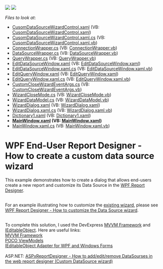 <!-- default badges list -->
[![](https://img.shields.io/badge/Open_in_DevExpress_Support_Center-FF7200?style=flat-square&logo=DevExpress&logoColor=white)](https://supportcenter.devexpress.com/ticket/details/T286514)
[![](https://img.shields.io/badge/📖_How_to_use_DevExpress_Examples-e9f6fc?style=flat-square)](https://docs.devexpress.com/GeneralInformation/403183)
<!-- default badges end -->
<!-- default file list -->
*Files to look at*:

* [CusomDataSourceWizardControl.xaml](./CS/CusomDataSourceWizardControl.xaml) (VB: [CusomDataSourceWizardControl.xaml](./VB/CusomDataSourceWizardControl.xaml))
* [CusomDataSourceWizardControl.xaml.cs](./CS/CusomDataSourceWizardControl.xaml.cs) (VB: [CusomDataSourceWizardControl.xaml.vb](./VB/CusomDataSourceWizardControl.xaml.vb))
* [ConnectionWrapper.cs](./CS/Custom%20Wizard/Data%20Wrapper%20Classes/ConnectionWrapper.cs) (VB: [ConnectionWrapper.vb](./VB/Custom%20Wizard/Data%20Wrapper%20Classes/ConnectionWrapper.vb))
* [DataSourceWrapper.cs](./CS/Custom%20Wizard/Data%20Wrapper%20Classes/DataSourceWrapper.cs) (VB: [DataSourceWrapper.vb](./VB/Custom%20Wizard/Data%20Wrapper%20Classes/DataSourceWrapper.vb))
* [QueryWrapper.cs](./CS/Custom%20Wizard/Data%20Wrapper%20Classes/QueryWrapper.cs) (VB: [QueryWrapper.vb](./VB/Custom%20Wizard/Data%20Wrapper%20Classes/QueryWrapper.vb))
* [EditDataSourceWindow.xaml](./CS/Custom%20Wizard/EditDataSourceWindow.xaml) (VB: [EditDataSourceWindow.xaml](./VB/Custom%20Wizard/EditDataSourceWindow.xaml))
* [EditDataSourceWindow.xaml.cs](./CS/Custom%20Wizard/EditDataSourceWindow.xaml.cs) (VB: [EditDataSourceWindow.xaml.vb](./VB/Custom%20Wizard/EditDataSourceWindow.xaml.vb))
* [EditQueryWindow.xaml](./CS/Custom%20Wizard/EditQueryWindow.xaml) (VB: [EditQueryWindow.xaml](./VB/Custom%20Wizard/EditQueryWindow.xaml))
* [EditQueryWindow.xaml.cs](./CS/Custom%20Wizard/EditQueryWindow.xaml.cs) (VB: [EditQueryWindow.xaml.vb](./VB/Custom%20Wizard/EditQueryWindow.xaml.vb))
* [CustomCloseWizardEventArgs.cs](./CS/Custom%20Wizard/Misc/CustomCloseWizardEventArgs.cs) (VB: [CustomCloseWizardEventArgs.vb](./VB/Custom%20Wizard/Misc/CustomCloseWizardEventArgs.vb))
* [WizardCloseMode.cs](./CS/Custom%20Wizard/Misc/WizardCloseMode.cs) (VB: [WizardCloseMode.vb](./VB/Custom%20Wizard/Misc/WizardCloseMode.vb))
* [WizardDataModel.cs](./CS/Custom%20Wizard/WizardDataModel.cs) (VB: [WizardDataModel.vb](./VB/Custom%20Wizard/WizardDataModel.vb))
* [WizardDialog.xaml](./CS/Custom%20Wizard/WizardDialog.xaml) (VB: [WizardDialog.xaml](./VB/Custom%20Wizard/WizardDialog.xaml))
* [WizardDialog.xaml.cs](./CS/Custom%20Wizard/WizardDialog.xaml.cs) (VB: [WizardDialog.xaml.vb](./VB/Custom%20Wizard/WizardDialog.xaml.vb))
* [Dictionary1.xaml](./CS/Dictionary1.xaml) (VB: [Dictionary1.xaml](./VB/Dictionary1.xaml))
* **[MainWindow.xaml](./CS/MainWindow.xaml) (VB: [MainWindow.xaml](./VB/MainWindow.xaml))**
* [MainWindow.xaml.cs](./CS/MainWindow.xaml.cs) (VB: [MainWindow.xaml.vb](./VB/MainWindow.xaml.vb))
<!-- default file list end -->
# WPF End-User Report Designer - How to create a custom data source wizard


This example demonstrates how to create a dialog that allows end-users create a new report and customize its Data Source in the <a href="https://community.devexpress.com/blogs/thinking/archive/2015/05/20/wpf-report-designer-ctp-1-coming-soon-in-v15-1.aspx">WPF Report Designer</a>.<br><br>
<p>For an example illustrating how to customize the <a href="https://documentation.devexpress.com/#XtraReports/CustomDocument114841">existing wizard</a>, please see <a href="https://www.devexpress.com/Support/Center/Question/Details/T456882">WPF Report Designer - How to customize the Data Source wizard</a>.</p>
<br>To complete this solution, I used the DevExpress <a href="https://documentation.devexpress.com/#WPF/CustomDocument15112">MVVM Framework</a> and <a href="https://msdn.microsoft.com/en-us/library/system.componentmodel.ieditableobject.aspx">IEditableObject</a>. Here are useful links:<br><a href="https://documentation.devexpress.com/#WPF/CustomDocument15112">MVVM Framework</a> <br><a href="https://documentation.devexpress.com/#WPF/CustomDocument17352">POCO ViewModels</a> <br><a href="http://paulstovell.com/blog/editable-object-adapter">IEditableObject Adapter for WPF and Windows Forms</a> <br><br>ASP.NET: <a href="https://www.devexpress.com/Support/Center/p/T196136">ASPxReportDesigner - How to add/edit/remove DataSourses in the web report designer (Custom DataSource wizard)</a>

<br/>


